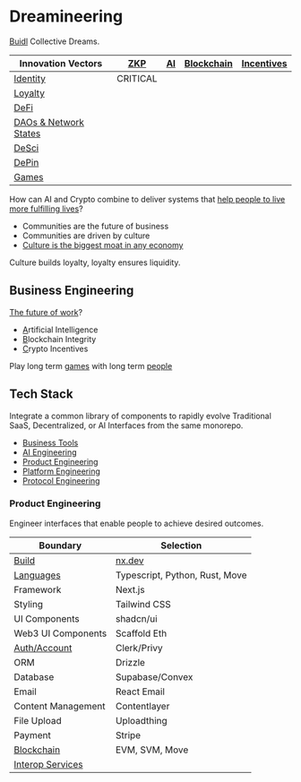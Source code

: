 # Dreamineering

[Buidl](https://mm.dreamineering.com/docs/buidl) Collective Dreams.

| Innovation Vectors | [ZKP](https://mm.dreamineering.com/docs/engineering/blockchain-engineering/blockchain-concepts/cryptography/zero-knowledge) | [AI](https://mm.dreamineering.com/docs/ai)  | [Blockchain](https://mm.dreamineering.com/docs/crypto/web3-principles) | [Incentives](https://mm.dreamineering.com/docs/crypto) |
| --------- | --- | --- | ---------- | ---------- |
| [Identity](https://mm.dreamineering.com/docs/crypto/web3-principles/web3-principle-identity)  | CRITICAL    |     |            |            |
| [Loyalty](https://mm.dreamineering.com/docs/business/cost-centres/commercial/marketing/)  |     |     |            |            |
| [DeFi](https://mm.dreamineering.com/docs/crypto/investing/crypto-assets/)      |     |     |            |            |
| [DAOs & Network States](https://mm.dreamineering.com/docs/people/networks/network-states/)      |     |     |            |            |
| [DeSci](https://mm.dreamineering.com/docs/engineering/science/#desci)     |     |     |            |            |
| [DePin](https://mm.dreamineering.com/docs/engineering/depin-engineering/)     |     |     |            |            |
| [Games](https://mm.dreamineering.com/docs/games)     |     |     |            |            |

How can AI and Crypto combine to deliver systems that [help people to live more fulfilling lives](https://mm.dreamineering.com/docs/people/fulfillment/)?

- Communities are the future of business 
- Communities are driven by culture
- [Culture is the biggest moat in any economy](https://mm.dreamineering.com/docs/decisions/value-system/intangibles/value-memes/)

Culture builds loyalty, loyalty ensures liquidity.

## Business Engineering

[The future of work](https://mm.dreamineering.com/docs/work/)?

- [A](https://mm.dreamineering.com/docs/ai)rtificial Intelligence
- [B](https://mm.dreamineering.com/docs/engineering/blockchain-engineering/)lockchain Integrity
- [C](https://mm.dreamineering.com/docs/crypto)rypto Incentives

Play long term [games](https://mm.dreamineering.com/docs/games/) with long term [people](https://mm.dreamineering.com/docs/people)

## Tech Stack

Integrate a common library of components to rapidly evolve Traditional SaaS, Decentralized, or AI Interfaces from the same monorepo.

- [Business Tools](https://mm.dreamineering.com/docs/business/business-software/)
- [AI Engineering](https://mm.dreamineering.com/docs/ai)
- [Product Engineering](https://mm.dreamineering.com/docs/engineering/software-stack/products/)
- [Platform Engineering](https://mm.dreamineering.com/docs/engineering/software-stack/platform/)
- [Protocol Engineering](https://mm.dreamineering.com/docs/engineering/software-stack/onchain-protocols/)

### Product Engineering

Engineer interfaces that enable people to achieve desired outcomes.

| Boundary | Selection |
|---|--|
| [Build](https://mm.dreamineering.com/docs/engineering/software-stack/developer-tools/monorepo-build-tools/) |[nx.dev](https://nx.dev/concepts/mental-model) |
| [Languages](https://mm.dreamineering.com/docs/work/engineering-roles/capability-coder/software-languages/) | Typescript, Python, Rust, Move  |
| Framework | Next.js |
| Styling | Tailwind CSS |
| UI Components | shadcn/ui |
| Web3 UI Components | Scaffold Eth |
| [Auth/Account](https://mm.dreamineering.com/docs/engineering/software-stack/platform/identity-security/) | Clerk/Privy |
| ORM | Drizzle |
| Database | Supabase/Convex |
| Email | React Email |
| Content Management | Contentlayer |
| File Upload | Uploadthing |
| Payment | Stripe |
| [Blockchain](https://mm.dreamineering.com/docs/engineering/software-stack/onchain-protocols/blockchain-stack-decisions/) | EVM, SVM, Move |
| [Interop Services](https://mm.dreamineering.com/docs/crypto/investing/crypto-assets/tokens-interop-services/) |  |


